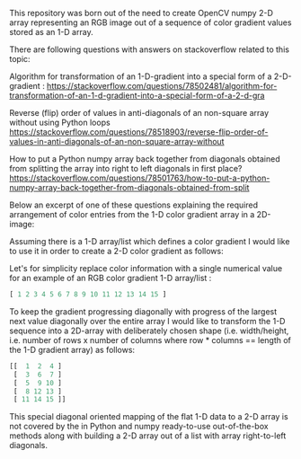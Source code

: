 
This repository was born out of the need to create OpenCV numpy 2-D array representing
an RGB image out of a sequence of color gradient values stored as an 1-D array.

There are following questions with answers on stackoverflow related to this topic:


Algorithm for transformation of an 1-D-gradient into a special form of a 2-D-gradient :
	https://stackoverflow.com/questions/78502481/algorithm-for-transformation-of-an-1-d-gradient-into-a-special-form-of-a-2-d-gra


Reverse (flip) order of values in anti-diagonals of an non-square array without using Python loops
	https://stackoverflow.com/questions/78518903/reverse-flip-order-of-values-in-anti-diagonals-of-an-non-square-array-without


How to put a Python numpy array back together from diagonals obtained from splitting the array into right to left diagonals in first place?
	https://stackoverflow.com/questions/78501763/how-to-put-a-python-numpy-array-back-together-from-diagonals-obtained-from-split


Below an excerpt of one of these questions explaining the required arrangement of 
color entries from the 1-D color gradient array in a 2D-image: 

Assuming there is a 1-D array/list which defines a color gradient I would like to use it in 
order to create a 2-D color gradient as follows:

Let's for simplicity replace color information with a single numerical value for an example
 of an RGB color gradient 1-D array/list :

``` python
[ 1 2 3 4 5 6 7 8 9 10 11 12 13 14 15 ]
```
To keep the gradient progressing diagonally with progress of the largest next value 
diagonally over the entire array I would like to transform the 1-D sequence into a 
2D-array with deliberately chosen shape (i.e. width/height, i.e. number of rows x number
of columns where row * columns == length of the 1-D gradient array) as follows:

``` python
[[  1  2  4 ]
 [  3  6  7 ]
 [  5  9 10 ]
 [  8 12 13 ]
 [ 11 14 15 ]]
 ```
 
This special diagonal oriented mapping of the flat 1-D data to a 2-D array  is not covered 
by the in Python and numpy ready-to-use out-of-the-box methods along with building 
a 2-D array out of a list with array right-to-left diagonals. 

 
